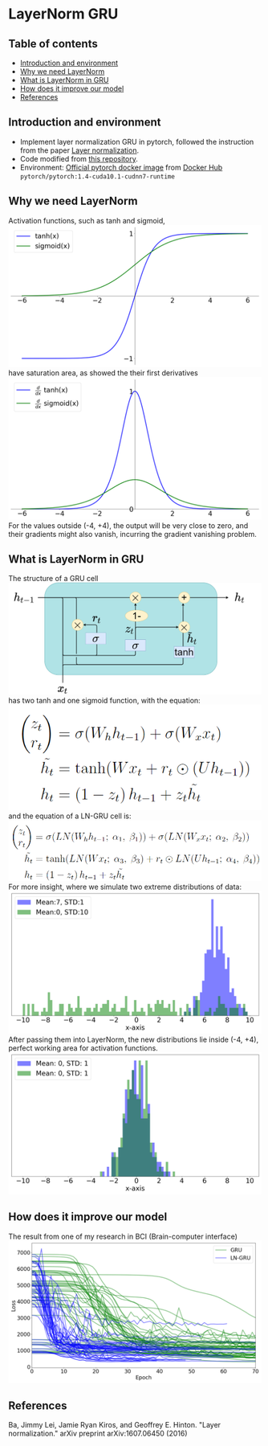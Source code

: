 # LayerNorm GRU 
## Table of contents
- [Introduction and environment](#Introduction-and-environment) <br>
- [Why we need LayerNorm](#Why-we-need-LayerNorm) <br>
- [What is LayerNorm in GRU](#What-is-LayerNorm-in-GRU) <br>
- [How does it improve our model](#How-does-it-improve-our-model) <br>
- [References](#References) <br>

## Introduction and environment
* Implement layer normalization GRU in pytorch, followed the instruction from the paper [Layer normalization](https://arxiv.org/abs/1607.06450).
* Code modified from [this repository](https://github.com/seba-1511/lstms.pth/blob/master/lstms/lstm.py).
* Environment: [Official pytorch docker image](https://hub.docker.com/r/pytorch/pytorch/tags) from [Docker Hub](https://hub.docker.com/) ```pytorch/pytorch:1.4-cuda10.1-cudnn7-runtime```

## Why we need LayerNorm
Activation functions, such as tanh and sigmoid,
![](/Figures/sigmoid_and_tanh.png)  
have saturation area, as showed the their first derivatives 
![](/Figures/derivative_sigmoid_and_tanh.png)  
For the values outside (-4, +4), the output will be very close to zero, and their gradients might also vanish, incurring the gradient vanishing problem.  

## What is LayerNorm in GRU
The structure of a GRU cell ![](/Figures/GRU_cell.png) has two tanh and one sigmoid function, with the equation: 
![](/Figures/GRU_eq.png)  
and the equation of a LN-GRU cell is: 
![](/Figures/LN-GRU_eq.png)  
For more insight, where we simulate two extreme distributions of data:
![](/Figures/activation_histogram_before.png)
After passing them into LayerNorm, the new distributions lie inside (-4, +4), perfect working area for activation functions.
![](/Figures/activation_histogram_after.png)

## How does it improve our model
The result from one of my research in BCI (Brain-computer interface)
![](/Figures/loss_to_epoch.png)

## References
Ba, Jimmy Lei, Jamie Ryan Kiros, and Geoffrey E. Hinton. "Layer normalization." arXiv preprint arXiv:1607.06450 (2016)
